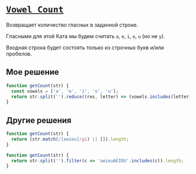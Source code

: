 # [`Vowel Count`](../../index.md)

Возвращает количество гласных в заданной строке.

Гласными для этой Ката мы будем считать `a`, `e`, `i`, `o`, `u` (но не `y`).

Входная строка будет состоять только из строчных букв и/или пробелов.

## Мое решение

```js
function getCount(str) {
  const vowels = ['a', 'e', 'i', 'o', 'u'];
  return str.split('').reduce((res, letter) => (vowels.includes(letter) ? res + 1 : res), 0);
}
```

## Другие решения

```js
function getCount(str) {
  return (str.match(/[aeiou]/gi) || []).length;
}
```

```js
function getCount(str) {
  return str.split('').filter(c => 'aeiouAEIOU'.includes(c)).length;
}
```
